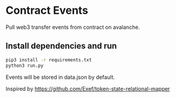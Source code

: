 # Contract Events
Pull web3 transfer events from contract on avalanche.

## Install dependencies and run 
```bash
pip3 install -r requirements.txt
python3 run.py
```

Events will be stored in data.json by default.

Inspired by https://github.com/Exef/token-state-relational-mapper
